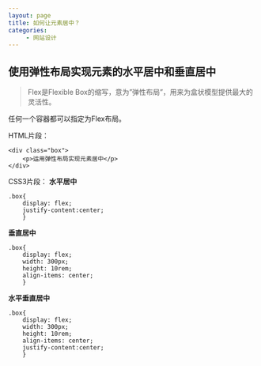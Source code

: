 ```yaml
---
layout: page
title: 如何让元素居中？
categories:
     - 网站设计
---
```


## 使用弹性布局实现元素的水平居中和垂直居中
>Flex是Flexible Box的缩写，意为”弹性布局”，用来为盒状模型提供最大的灵活性。

任何一个容器都可以指定为Flex布局。

HTML片段：
    
    <div class="box">
        <p>运用弹性布局实现元素居中</p>
    </div>
    
CSS3片段：
**水平居中**

    .box{
        display: flex;
        justify-content:center;
        }

**垂直居中**

    .box{
        display: flex;
        width: 300px;
        height: 10rem;
        align-items: center;
        }

**水平垂直居中**

    .box{
        display: flex;
        width: 300px;
        height: 10rem;
        align-items: center;
        justify-content:center;
        }